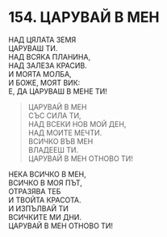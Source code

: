 # 154. ЦАРУВАЙ В МЕН  
  
НАД ЦЯЛАТА ЗЕМЯ  
ЦАРУВАШ ТИ.  
НАД ВСЯКА ПЛАНИНА,  
НАД ЗАЛЕЗА КРАСИВ.  
И МОЯТА МОЛБА,  
И БОЖЕ, МОЯТ ВИК:  
Е, ДА ЦАРУВАШ В МЕНЕ ТИ!  
  
> ЦАРУВАЙ В МЕН  
> СЪС СИЛА ТИ,  
> НАД ВСЕКИ НОВ МОЙ ДЕН,  
> НАД МОИТЕ МЕЧТИ.  
> ВСИЧКО ВЪВ МЕН  
> ВЛАДЕЕШ ТИ.  
> ЦАРУВАЙ В МЕН ОТНОВО ТИ!  
  
НЕКА ВСИЧКО В МЕН,  
ВСИЧКО В МОЯ ПЪТ,  
ОТРАЗЯВА ТЕБ  
И ТВОЙТА КРАСОТА.  
И ИЗПЪЛВАЙ ТИ  
ВСИЧКИТЕ МИ ДНИ.  
ЦАРУВАЙ В МЕН ОТНОВО ТИ!  

